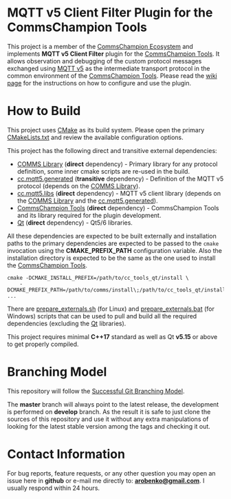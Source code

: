 # MQTT v5 Client Filter Plugin for the CommsChampion Tools
This project is a member of the [CommsChampion Ecosystem](https://commschamp.github.io/) and implements
**MQTT v5 Client Filter** plugin for the [CommsChampion Tools](https://github.com/commschamp/cc_tools_qt). It
allows observation and debugging of the custom protocol messages exchanged using
[MQTT v5](https://docs.oasis-open.org/mqtt/mqtt/v5.0/mqtt-v5.0.html) as the intermediate transport protocol in the common
environment of the [CommsChampion Tools](https://github.com/commschamp/cc_tools_qt).
Please read the [wiki page](https://github.com/commschamp/cc.mqtt5_client_filter.cc_tools_plugin/wiki) for the instructions on
how to configure and use the plugin.

# How to Build
This project uses [CMake](https://cmake.org/) as its build system. Please open the primary
[CMakeLists.txt](CMakeLists.txt) and review the available configuration options.

This project has the following direct and transitive external dependencies:

- [COMMS Library](https://github.com/commschamp/comms) (**direct** dependency) - Primary library for any protocol definition, some inner cmake scripts are re-used in the build.
- [cc.mqtt5.generated](https://github.com/commschamp/cc.mqtt5.generated) (**transitive** dependency) - Definition of the MQTT v5 protocol (depends on the [COMMS Library](https://github.com/commschamp/comms)).
- [cc.mqtt5.libs](https://github.com/commschamp/cc.mqtt5.generated) (**direct** dependency) - MQTT v5 client library (depends on the
[COMMS Library](https://github.com/commschamp/comms) and the [cc.mqtt5.generated](https://github.com/commschamp/cc.mqtt5.generated)).
- [CommsChampion Tools](https://github.com/commschamp/cc.mqtt5.generated) (**direct** dependency) - CommsChampion Tools and its library required for the plugin development.
- [Qt](https://www.qt.io/) (**direct** dependency) - Qt5/6 libraries.


All these dependencies are expected to be built externally and installation paths to the primary dependencies are 
expected to be passed to the `cmake` invocation
using the **CMAKE_PREFIX_PATH** configuration variable. Also the installation directory is expected to be the same as 
the one used to install the [CommsChampion Tools](https://github.com/commschamp/cc_tools_qt).
```
cmake -DCMAKE_INSTALL_PREFIX=/path/to/cc_tools_qt/install \
    -DCMAKE_PREFIX_PATH=/path/to/comms/install\;/path/to/cc_tools_qt/install\;/path/to/cc.mqtt5.libs ...
```

There are [prepare_externals.sh](script/prepare_externals.sh) (for Linux) and 
[prepare_externals.bat](script/prepare_externals.bat) (for Windows)
scripts that can be used to pull and build all the required dependencies (excluding the [Qt](https://www.qt.io/) libraries).

This project requires minimal **C++17** standard as well as Qt **v5.15** or above to get properly compiled.

# Branching Model
This repository will follow the
[Successful Git Branching Model](http://nvie.com/posts/a-successful-git-branching-model/).

The **master** branch will always point to the latest release, the
development is performed on **develop** branch. As the result it is safe
to just clone the sources of this repository and use it without
any extra manipulations of looking for the latest stable version among the tags and
checking it out.

# Contact Information
For bug reports, feature requests, or any other question you may open an issue
here in **github** or e-mail me directly to: **arobenko@gmail.com**. I usually
respond within 24 hours.

